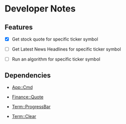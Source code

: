 # Developer Notes

## Features

- [x] Get stock quote for specific ticker symbol

- [ ] Get Latest News Headlines for specific ticker symbol

- [ ] Run an algorithm for specific ticker symbol

## Dependencies

- [App::Cmd](https://metacpan.org/pod/App::Cmd)

- [Finance::Quote](https://metacpan.org/pod/Finance::Quote)

- [Term::ProgressBar](https://metacpan.org/pod/Term::ProgressBar)

- [Term::Clear](https://metacpan.org/pod/Term::Clear)
